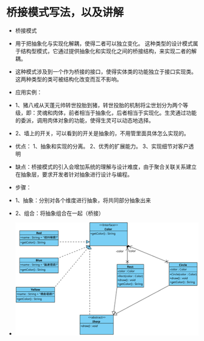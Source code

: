 # 桥接模式写法，以及讲解

- 桥接模式
- 用于把抽象化与实现化解耦，使得二者可以独立变化。
这种类型的设计模式属于结构型模式，它通过提供抽象化和实现化之间的桥接结构，来实现二者的解耦。
- 这种模式涉及到一个作为桥接的接口，使得实体类的功能独立于接口实现类。
这两种类型的类可被结构化改变而互不影响。

- 应用实例：
- 1、猪八戒从天蓬元帅转世投胎到猪，转世投胎的机制将尘世划分为两个等级，即：灵魂和肉体，前者相当于抽象化，后者相当于实现化。生灵通过功能的委派，调用肉体对象的功能，使得生灵可以动态地选择。 
- 2、墙上的开关，可以看到的开关是抽象的，不用管里面具体怎么实现的。

- 优点： 1、抽象和实现的分离。 2、优秀的扩展能力。 3、实现细节对客户透明
- 缺点：桥接模式的引入会增加系统的理解与设计难度，由于聚合关联关系建立在抽象层，要求开发者针对抽象进行设计与编程。

- 步骤：
- 1、抽象：分别对各个维度进行抽象，将共同部分抽象出来
- 2、组合：将抽象组合在一起（桥接）
- ![UML示意图](https://github.com/pigzhuzhu55/Design/blob/master/src/example/bridge/4.svg)